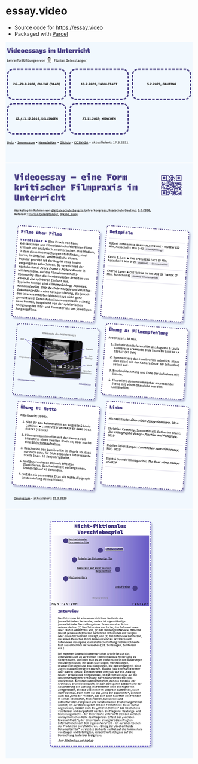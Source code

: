 # essay.video

- Source code for https://essay.video
- Packaged with [Parcel](https://parceljs.org/)
  
<img src="screenshot-index.jpeg" alt="Screenshot of homepage" width="500"><img src="screenshot-gauting.jpeg" alt="Screenshot of course page" width="500"><img src="screenshot-quiz.jpeg" alt="Screenshot of quiz" width="500">
